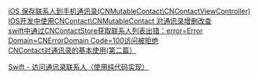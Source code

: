 ###


###
[iOS 保存联系人到手机通讯录(CNMutableContact\CNContactViewController)](https://www.jianshu.com/p/c79fbaf1c108)  
[IOS开发中使用CNContact\CNMutableContact 对通讯录增删改查](https://www.cnblogs.com/jiwangbujiu/p/5467302.html)  
[swift中通过CNContactStore获取联系人列表出错：error=Error Domain=CNErrorDomain Code=100访问被拒绝](https://www.crifan.com/swift_cncontactstore_get_contact_error_domain_cnerrordomain_code_100/)  
[CNContact对通讯录的基本使用(第二篇）](https://www.cnblogs.com/lantu1989/p/5469346.html)  


[Swift - 访问通讯录联系人（使用纯代码实现）](https://www.hangge.com/blog/cache/detail_789.html)  

